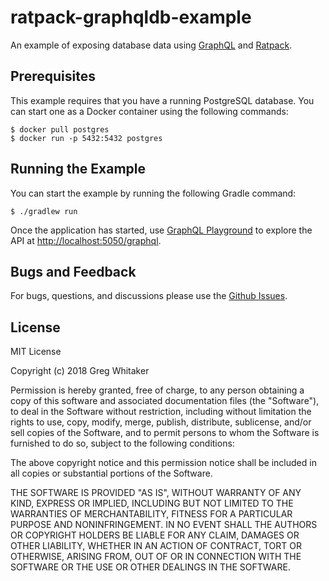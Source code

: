 # ratpack-graphqldb-example

An example of exposing database data using [GraphQL](http://graphql.org/) and [Ratpack](https://www.ratpack.io).

## Prerequisites
This example requires that you have a running PostgreSQL database. You can start one as a Docker container using the following commands:

    $ docker pull postgres
    $ docker run -p 5432:5432 postgres

## Running the Example
You can start the example by running the following Gradle command:

    $ ./gradlew run 

Once the application has started, use [GraphQL Playground](https://github.com/graphcool/graphql-playground) to explore the API at [http://localhost:5050/graphql](http://localhost:5050/graphql).

## Bugs and Feedback
For bugs, questions, and discussions please use the [Github Issues](https://github.com/gregwhitaker/ratpack-graphqldb-example/issues).

## License
MIT License

Copyright (c) 2018 Greg Whitaker

Permission is hereby granted, free of charge, to any person obtaining a copy
of this software and associated documentation files (the "Software"), to deal
in the Software without restriction, including without limitation the rights
to use, copy, modify, merge, publish, distribute, sublicense, and/or sell
copies of the Software, and to permit persons to whom the Software is
furnished to do so, subject to the following conditions:

The above copyright notice and this permission notice shall be included in all
copies or substantial portions of the Software.

THE SOFTWARE IS PROVIDED "AS IS", WITHOUT WARRANTY OF ANY KIND, EXPRESS OR
IMPLIED, INCLUDING BUT NOT LIMITED TO THE WARRANTIES OF MERCHANTABILITY,
FITNESS FOR A PARTICULAR PURPOSE AND NONINFRINGEMENT. IN NO EVENT SHALL THE
AUTHORS OR COPYRIGHT HOLDERS BE LIABLE FOR ANY CLAIM, DAMAGES OR OTHER
LIABILITY, WHETHER IN AN ACTION OF CONTRACT, TORT OR OTHERWISE, ARISING FROM,
OUT OF OR IN CONNECTION WITH THE SOFTWARE OR THE USE OR OTHER DEALINGS IN THE
SOFTWARE.